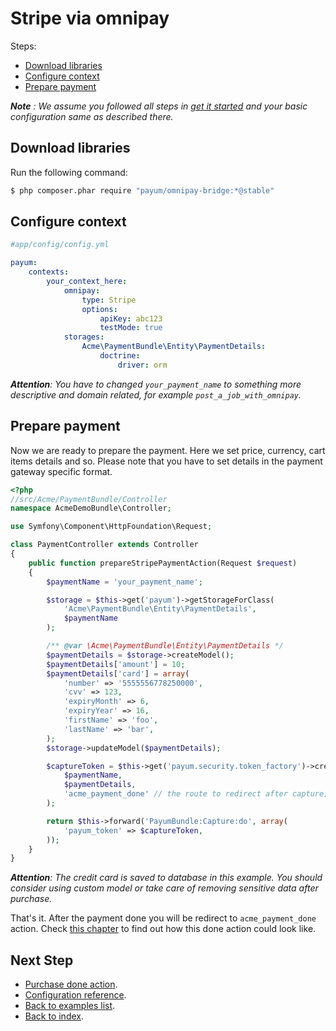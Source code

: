# Stripe via omnipay

Steps:

* [Download libraries](#download-libraries)
* [Configure context](#configure-context)
* [Prepare payment](#prepare-payment)

_**Note** : We assume you followed all steps in [get it started](../get_it_started.md) and your basic configuration same as described there._

## Download libraries

Run the following command:

```bash
$ php composer.phar require "payum/omnipay-bridge:*@stable"
```

## Configure context

```yaml
#app/config/config.yml

payum:
    contexts:
        your_context_here:
            omnipay:
                type: Stripe
                options:
                    apiKey: abc123
                    testMode: true
            storages:
                Acme\PaymentBundle\Entity\PaymentDetails:
                    doctrine:
                        driver: orm
```

_**Attention**: You have to changed `your_payment_name` to something more descriptive and domain related, for example `post_a_job_with_omnipay`._

## Prepare payment

Now we are ready to prepare the payment. Here we set price, currency, cart items details and so.
Please note that you have to set details in the payment gateway specific format.

```php
<?php
//src/Acme/PaymentBundle/Controller
namespace AcmeDemoBundle\Controller;

use Symfony\Component\HttpFoundation\Request;

class PaymentController extends Controller
{
    public function prepareStripePaymentAction(Request $request)
    {
        $paymentName = 'your_payment_name';

        $storage = $this->get('payum')->getStorageForClass(
            'Acme\PaymentBundle\Entity\PaymentDetails',
            $paymentName
        );

        /** @var \Acme\PaymentBundle\Entity\PaymentDetails */
        $paymentDetails = $storage->createModel();
        $paymentDetails['amount'] = 10;
        $paymentDetails['card'] = array(
            'number' => '5555556778250000',
            'cvv' => 123,
            'expiryMonth' => 6,
            'expiryYear' => 16,
            'firstName' => 'foo',
            'lastName' => 'bar',
        );
        $storage->updateModel($paymentDetails);

        $captureToken = $this->get('payum.security.token_factory')->createCaptureToken(
            $paymentName,
            $paymentDetails,
            'acme_payment_done' // the route to redirect after capture;
        );

        return $this->forward('PayumBundle:Capture:do', array(
            'payum_token' => $captureToken,
        ));
    }
}
```

_**Attention**: The credit card is saved to database in this example. You should consider using custom model or take care of removing sensitive data after purchase._

That's it. After the payment done you will be redirect to `acme_payment_done` action.
Check [this chapter](../purchase_done_action.md) to find out how this done action could look like.

## Next Step

* [Purchase done action](../purchase_done_action.md).
* [Configuration reference](../configuration_reference.md).
* [Back to examples list](../simple_purchase_examples.md).
* [Back to index](../index.md).
